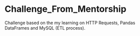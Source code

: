 # Challenge_From_Mentorship
Challenge based on the my learning on HTTP Requests, Pandas DataFrames and MySQL (ETL process).
